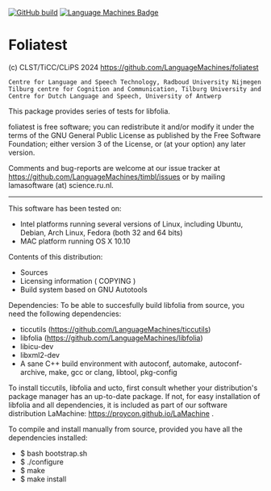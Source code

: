 [![GitHub build](https://github.com/LanguageMachines/foliatest/actions/workflows/foliatest.yml/badge.svg?branch=master)](https://github.com/LanguageMachines/foliatest/actions/)
[![Language Machines Badge](http://applejack.science.ru.nl/lamabadge.php/foliatest)](http://applejack.science.ru.nl/languagemachines/)

# Foliatest

  (c) CLST/TiCC/CLiPS 2024
  https://github.com/LanguageMachines/foliatest

    Centre for Language and Speech Technology, Radboud University Nijmegen
    Tilburg centre for Cognition and Communication, Tilburg University and
    Centre for Dutch Language and Speech, University of Antwerp

  This package provides series of tests for libfolia.

  foliatest is free software; you can redistribute it and/or modify
  it under the terms of the GNU General Public License as published by
  the Free Software Foundation; either version 3 of the License, or
  (at your option) any later version.

  Comments and bug-reports are welcome at our issue tracker at
  https://github.com/LanguageMachines/timbl/issues or by mailing
  lamasoftware (at) science.ru.nl.

-----------------------------------------------------------------------

This software has been tested on:
- Intel platforms running several versions of Linux, including Ubuntu, Debian,
  Arch Linux, Fedora (both 32 and 64 bits)
- MAC platform running OS X 10.10


Contents of this distribution:
- Sources
- Licensing information ( COPYING )
- Build system based on GNU Autotools

Dependencies:
To be able to succesfully build libfolia from source, you need the following dependencies:
- ticcutils (https://github.com/LanguageMachines/ticcutils)
- libfolia (https://github.com/LanguageMachines/libfolia)
- libicu-dev
- libxml2-dev
- A sane C++ build environment with autoconf, automake, autoconf-archive, make, gcc or clang, libtool, pkg-config

To install ticcutils, libfolia and ucto, first consult whether your
distribution's package manager has an up-to-date package.
If not, for easy installation of libfolia and all dependencies, it is included
as part of our software distribution LaMachine:
https://proycon.github.io/LaMachine .

To compile and install manually from source, provided you have all the
dependencies installed:

 - $ bash bootstrap.sh
 - $ ./configure
 - $ make
 - $ make install
